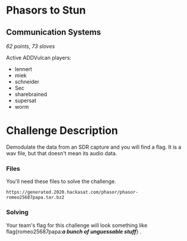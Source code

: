 # Phasors to Stun

## Communication Systems 

*62 points, 73 sloves*


Active ADDVulcan players:
- lennert
- miek
- schneider
- Sec
- sharebrained
- supersat
- worm

# Challenge Description

Demodulate the data from an SDR capture and you will find a flag. It is a wav file, but that doesn't mean its audio data.

### Files

You'll need these files to solve the challenge.

    https://generated.2020.hackasat.com/phasor/phasor-romeo25687papa.tar.bz2

### Solving

Your team's flag for this challenge will look something like flag{romeo25687papa:___a bunch of unguessable stuff___} .
